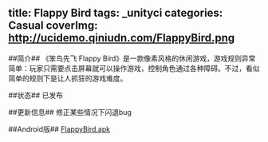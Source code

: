 title: Flappy Bird
tags: _unityci
categories: Casual
coverImg: http://ucidemo.qiniudn.com/FlappyBird.png
---
##简介##
《笨鸟先飞 Flappy Bird》是一款像素风格的休闲游戏，游戏规则异常简单：玩家只需要点击屏幕就可以操作游戏，控制角色通过各种障碍。不过，看似简单的规则下是让人抓狂的游戏难度。

##状态##
已发布

##更新信息##
修正某些情况下闪退bug

##Android版##
[FlappyBird.apk](http://ucidemo.qiniudn.com/FlappyBird.apk) 
